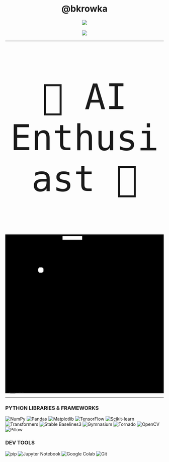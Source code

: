 <h1 align="center">@bkrowka</h1>
<!-- <p align="center">
  <b>Python Developer | AI Enthusiast</b>
</p> -->
<p align="center">
  <a href="https://skillicons.dev">
    <img src="https://skillicons.dev/icons?i=python,cpp,cs" />
  </a>
</p>
<p align="center">
  <img src="https://github-readme-stats.vercel.app/api?username=bkrowka&theme=noctis_minimus&show_icons=true" />
</p>
<hr/>
<div align="center">
    <p style="font-size: 8em; font-family: monospace;">🤖 AI Enthusiast 🤖</p>
    <img width="640em" src="./assets/Snake_can_be_completed.gif" alt="Zakończenie gry Snake"/>  
</div>
<div style="text-align: left; margin-top: -5px;">
    <span id="attribution-label" style="display: block; font-size: 0.1em; color: #888; padding-left: calc(50% - 240px);">
        GIF: "<a href="https://commons.wikimedia.org/wiki/File:Snake_can_be_completed.gif" style="color: #888;">Snake can be completed</a>" by Ustone07, CC BY-SA 3.0. (modified)
    </span>
</div>
<hr/>

### PYTHON LIBRARIES & FRAMEWORKS

![NumPy](https://img.shields.io/badge/NumPy-013243?style=for-the-badge&logo=numpy&logoColor=white)
![Pandas](https://img.shields.io/badge/Pandas-150458?style=for-the-badge&logo=pandas&logoColor=white)
![Matplotlib](https://img.shields.io/badge/Matplotlib-003366?style=for-the-badge&logo=matplotlib&logoColor=white)
![TensorFlow](https://img.shields.io/badge/TensorFlow-FF6F00?style=for-the-badge&logo=tensorflow&logoColor=white)
![Scikit-learn](https://img.shields.io/badge/scikit--learn-F7931E?style=for-the-badge&logo=scikit-learn&logoColor=white)
![Transformers](https://img.shields.io/badge/Transformers-FF6347?style=for-the-badge&logo=huggingface&logoColor=white)
![Stable Baselines3](https://img.shields.io/badge/Stable%20Baselines3-4682B4?style=for-the-badge&logo=pytorch&logoColor=white)
![Gymnasium](https://img.shields.io/badge/Gymnasium-41B5E8?style=for-the-badge&logo=openai&logoColor=white)
![Tornado](https://img.shields.io/badge/Tornado-4CAF50?style=for-the-badge&logoColor=white)
![OpenCV](https://img.shields.io/badge/OpenCV-5C3EE8?style=for-the-badge&logo=opencv&logoColor=white)
![Pillow](https://img.shields.io/badge/Pillow-408080?style=for-the-badge&logo=python&logoColor=white)

### DEV TOOLS

![pip](https://img.shields.io/badge/pip-3776AB?style=for-the-badge&logo=pypi&logoColor=white)
![Jupyter Notebook](https://img.shields.io/badge/Jupyter-F37626?style=for-the-badge&logo=jupyter&logoColor=white)
![Google Colab](https://img.shields.io/badge/Colab-F9AB00?style=for-the-badge&logo=googlecolab&logoColor=white)
![Git](https://img.shields.io/badge/Git-F05032?style=for-the-badge&logo=git&logoColor=white)
